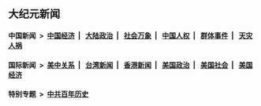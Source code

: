 ## 大纪元新闻

#### 中国新闻 &nbsp;>&nbsp; [中国经济](indexes/ncid283/README.md?09070845) &nbsp;| &nbsp; [大陆政治](indexes/ncid277/README.md?09070845) &nbsp;| &nbsp; [社会万象](indexes/ncid282/README.md?09070845) &nbsp;| &nbsp; [中国人权](indexes/ncid278/README.md?09070845) &nbsp;| &nbsp; [群体事件](indexes/ncid279/README.md?09070845) &nbsp;| &nbsp; [天灾人祸](indexes/ncid280/README.md?09070845)

#### 国际新闻 &nbsp;>&nbsp; [美中关系](indexes/nf1412576/README.md?09070845) &nbsp;| &nbsp; [台湾新闻](indexes/ncid1349361/README.md?09070845) &nbsp;| &nbsp; [香港新闻](indexes/ncid1349362/README.md?09070845) &nbsp;| &nbsp; [美国政治](indexes/ncid1078159/README.md?09070845) &nbsp;| &nbsp; [美国社会](indexes/ncid1078160/README.md?09070845) &nbsp;| &nbsp; [美国经济](indexes/ncid1078158/README.md?09070845)

#### 特别专题 &nbsp;>&nbsp; [中共百年历史](https://github.com/epoch-news/epoch-special/blob/master/README.md?09070845)  
